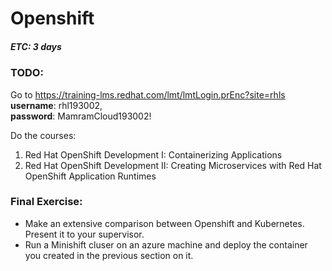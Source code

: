 # Openshift
##### ETC: 3 days

### TODO:
Go to https://training-lms.redhat.com/lmt/lmtLogin.prEnc?site=rhls  
**username**: rhl193002,  
**password**: MamramCloud193002!

Do the courses:
1. Red Hat OpenShift Development I: Containerizing Applications
2. Red Hat OpenShift Development II: Creating Microservices with Red Hat OpenShift Application Runtimes

### Final Exercise:
- Make an extensive comparison between Openshift and Kubernetes. Present it to your supervisor.
- Run a Minishift cluser on an azure machine and deploy the container you created in the previous section on it.
